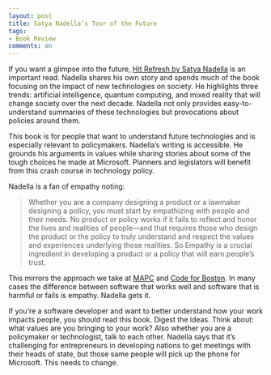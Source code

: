 ```yaml
---
layout: post
title: Satya Nadella’s Tour of the Future
tags:
- Book Review
comments: on
---
```

If you want a glimpse into the future, [Hit Refresh by Satya Nadella](https://amzn.to/3hhaEiX) is an important read. Nadella shares his own story and spends much of the book focusing on the impact of new technologies on society. He highlights three trends: artificial intelligence, quantum computing, and mixed reality that will change society over the next decade. Nadella not only provides easy-to-understand summaries of these technologies but provocations about policies around them.

This book is for people that want to understand future technologies and is especially relevant to policymakers. Nadella’s writing is accessible. He grounds his arguments in values while sharing stories about some of the tough choices he made at Microsoft. Planners and legislators will benefit from this crash course in technology policy.

Nadella is a fan of empathy noting:
> Whether you are a company designing a product or a lawmaker designing a policy, you must start by empathizing with people and their needs. No product or policy works if it fails to reflect and honor the lives and realities of people—and that requires those who design the product or the policy to truly understand and respect the values and experiences underlying those realities. So Empathy is a crucial ingredient in developing a product or a policy that will earn people’s trust.

This mirrors the approach we take at [MAPC](https://www.mapc.org/) and [Code for Boston](https://www.codeforboston.org/). In many cases the difference between software that works well and software that is harmful or fails is empathy. Nadella gets it.

If you’re a software developer and want to better understand how your work impacts people, you should read this book. Digest the ideas. Think about: what values are you bringing to your work? Also whether you are a policymaker or technologist, talk to each other. Nadella says that it’s challenging for entrepreneurs in developing nations to get meetings with their heads of state, but those same people will pick up the phone for Microsoft. This needs to change.